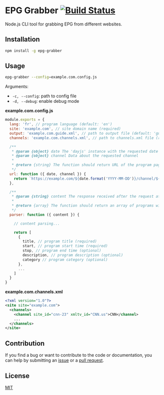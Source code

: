 # EPG Grabber [![Build Status](https://travis-ci.com/freearhey/epg-grabber.svg?branch=master)](https://travis-ci.com/freearhey/epg-grabber)

Node.js CLI tool for grabbing EPG from different websites.

## Installation

```sh
npm install -g epg-grabber
```

## Usage

```sh
epg-grabber --config=example.com.config.js
```

Arguments:

- `-c, --config`: path to config file
- `-d, --debug`: enable debug mode

**example.com.config.js**

```js
module.exports = {
  lang: 'fr', // program language (default: 'en')
  site: 'example.com', // site domain name (required)
  output: 'example.com.guide.xml', // path to output file (default: 'guide.xml')
  channels: 'example.com.channels.xml', // path to channels.xml file (required)

  /**
   * @param {object} date The 'dayjs' instance with the requested date
   * @param {object} channel Data about the requested channel
   *
   * @return {string} The function should return URL of the program page for the channel
   */
  url: function ({ date, channel }) {
    return `https://example.com/${date.format('YYYY-MM-DD')}/channel/${channel.site_id}.html`
  },

  /**
   * @param {string} content The response received after the request at the above url
   *
   * @return {array} The function should return an array of programs with their descriptions
   */
  parser: function ({ content }) {

    // content parsing...

    return [
      {
        title, // program title (required)
        start, // program start time (required)
        stop, // program end time (optional)
        description, // program description (optional)
        category // program category (optional)
      },
      ...
    ]
  }
}
```

**example.com.channels.xml**

```xml
<?xml version="1.0"?>
<site site="example.com">
  <channels>
    <channel site_id="cnn-23" xmltv_id="CNN.us">CNN</channel>
    ...
  </channels>
</site>
```

## Contribution

If you find a bug or want to contribute to the code or documentation, you can help by submitting an [issue](https://github.com/freearhey/epg-grabber/issues) or a [pull request](https://github.com/freearhey/epg-grabber/pulls).

## License

[MIT](http://opensource.org/licenses/MIT)
